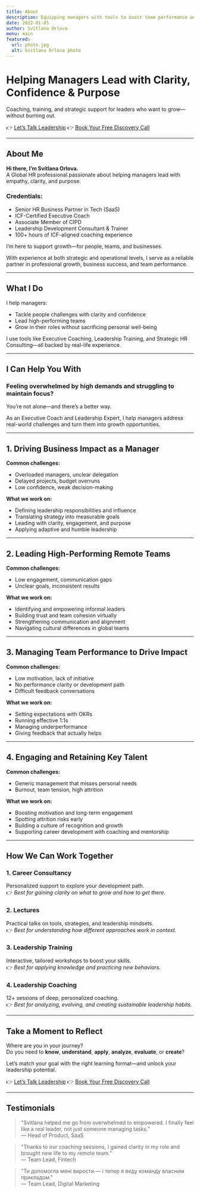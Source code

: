```yaml
---
title: About
description: Equipping managers with tools to boost team performance and achieve personal and business goals.
date: 2022-01-05
author: Svitlana Orlova
menu: main
featured:
  url: photo.jpg
  alt: Svitlana Orlova photo
---
```


# Helping Managers Lead with Clarity, Confidence & Purpose

Coaching, training, and strategic support for leaders who want to grow—without burning out.

👉 [Let’s Talk Leadership](https://www.linkedin.com/in/svitlana-orlova-coach/) 
👉 [Book Your Free Discovery Call](https://calendar.app.google/MLXbfYANEhMu46FN7)

---

## About Me

**Hi there, I’m Svitlana Orlova.**  
A Global HR professional passionate about helping managers lead with empathy, clarity, and purpose.

### Credentials:
- Senior HR Business Partner in Tech (SaaS)
- ICF-Certified Executive Coach
- Associate Member of CIPD
- Leadership Development Consultant & Trainer
- 100+ hours of ICF-aligned coaching experience

I’m here to support growth—for people, teams, and businesses.

With experience at both strategic and operational levels, I serve as a reliable partner in professional growth, business success, and team performance.

---

## What I Do

I help managers:
- Tackle people challenges with clarity and confidence
- Lead high-performing teams
- Grow in their roles without sacrificing personal well-being

I use tools like Executive Coaching, Leadership Training, and Strategic HR Consulting—all backed by real-life experience.

---

## I Can Help You With

### Feeling overwhelmed by high demands and struggling to maintain focus?
You’re not alone—and there’s a better way.

As an Executive Coach and Leadership Expert, I help managers address real-world challenges and turn them into growth opportunities.

---

## 1. Driving Business Impact as a Manager

**Common challenges:**
- Overloaded managers, unclear delegation
- Delayed projects, budget overruns
- Low confidence, weak decision-making

**What we work on:**
- Defining leadership responsibilities and influence
- Translating strategy into measurable goals
- Leading with clarity, engagement, and purpose
- Applying adaptive and humble leadership

---

## 2. Leading High-Performing Remote Teams

**Common challenges:**
- Low engagement, communication gaps
- Unclear goals, inconsistent results

**What we work on:**
- Identifying and empowering informal leaders
- Building trust and team cohesion virtually
- Strengthening communication and alignment
- Navigating cultural differences in global teams

---

## 3. Managing Team Performance to Drive Impact

**Common challenges:**
- Low motivation, lack of initiative
- No performance clarity or development path
- Difficult feedback conversations

**What we work on:**
- Setting expectations with OKRs
- Running effective 1:1s
- Managing underperformance
- Giving feedback that actually helps

---

## 4. Engaging and Retaining Key Talent

**Common challenges:**
- Generic management that misses personal needs
- Burnout, team tension, high attrition

**What we work on:**
- Boosting motivation and long-term engagement
- Spotting attrition risks early
- Building a culture of recognition and growth
- Supporting career development with coaching and mentorship

---

## How We Can Work Together

### 1. Career Consultancy
Personalized support to explore your development path.  
👉 *Best for gaining clarity on what to grow and how to get there.*

### 2. Lectures
Practical talks on tools, strategies, and leadership mindsets.  
👉 *Best for understanding how different approaches work in context.*

### 3. Leadership Training
Interactive, tailored workshops to boost your skills.  
👉 *Best for applying knowledge and practicing new behaviors.*

### 4. Leadership Coaching
12+ sessions of deep, personalized coaching.  
👉 *Best for analyzing, evolving, and creating sustainable leadership habits.*

---

## Take a Moment to Reflect

Where are you in your journey?  
Do you need to **know**, **understand**, **apply**, **analyze**, **evaluate**, or **create**?

Let’s match your goal with the right learning format—and unlock your leadership potential.

👉 [Let’s Talk Leadership](https://www.linkedin.com/in/svitlana-orlova-coach/) 
👉 [Book Your Free Discovery Call](https://calendar.app.google/MLXbfYANEhMu46FN7)

---

## Testimonials

> "Svitlana helped me go from overwhelmed to empowered. I finally feel like a real leader, not just someone managing tasks."  
> — Head of Product, SaaS

> "Thanks to our coaching sessions, I gained clarity in my role and brought new life to my remote team."  
> — Team Lead, Fintech

> "Ти допомогла мені вирости — і тепер я веду команду власним прикладом."  
> — Team Lead, Digital Marketing


